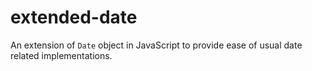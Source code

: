 # extended-date
An extension of `Date` object in JavaScript to provide ease of usual date related implementations.
